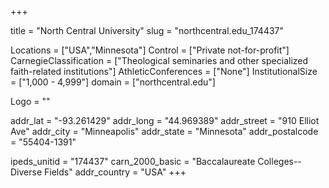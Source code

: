 
+++

title = "North Central University"
slug = "northcentral.edu_174437"

Locations = ["USA","Minnesota"]
Control = ["Private not-for-profit"]
CarnegieClassification = ["Theological seminaries and other specialized faith-related institutions"]
AthleticConferences = ["None"]
InstitutionalSize = ["1,000 - 4,999"]
domain = ["northcentral.edu"]

Logo = ""

addr_lat = "-93.261429"
addr_long = "44.969389"
addr_street = "910 Elliot Ave"
addr_city = "Minneapolis"
addr_state = "Minnesota"
addr_postalcode = "55404-1391"

ipeds_unitid = "174437"
carn_2000_basic = "Baccalaureate Colleges--Diverse Fields"
addr_country = "USA"
+++
    
